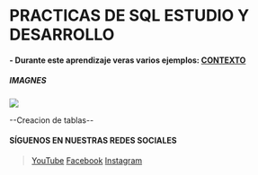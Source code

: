 # **PRACTICAS DE SQL ESTUDIO Y DESARROLLO**

#### - Durante este aprendizaje veras varios ejemplos: [CONTEXTO](https://youtu.be/BLf5EOX_AwM "CONTEXTO")

##### IMAGNES 
![](http://serprointec.com/wp-content/uploads/2022/03/testimonial-1.png/)

--Creacion de tablas--





#### SÍGUENOS EN NUESTRAS REDES SOCIALES
> [YouTube](https://www.youtube.com/@serprointec8289/ "YouTube")
>[Facebook](https://www.facebook.com/serprointec "Facebook")
>[Instagram](https://www.instagram.com/serprointec/ "Instagram")
